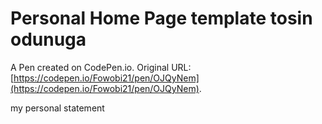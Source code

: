 # Personal Home Page template  tosin odunuga

A Pen created on CodePen.io. Original URL: [https://codepen.io/Fowobi21/pen/OJQyNem](https://codepen.io/Fowobi21/pen/OJQyNem).

my personal statement